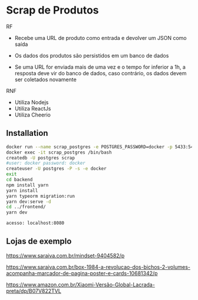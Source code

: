 # Scrap de Produtos

RF
- Recebe uma URL de produto como entrada e devolver um JSON como saída

- Os dados dos produtos são persistidos em um banco de dados

- Se uma URL for enviada mais de uma vez e o tempo for inferior a 1h, a resposta deve vir do banco de dados, caso contrário, os dados devem ser coletados novamente

RNF
- Utiliza Nodejs
- Utiliza ReactJs
- Utiliza Cheerio

## Installation

```bash
docker run --name scrap_postgres -e POSTGRES_PASSWORD=docker -p 5433:5432 -d postgres
docker exec -it scrap_postgres /bin/bash
createdb -U postgres scrap
#user: docker password: docker
createuser -U postgres -P -s -e docker
exit
cd backend 
npm install yarn
yarn install
yarn typeorm migration:run
yarn dev:serve -d 
cd ../frontend/
yarn dev

acesso: localhost:8080
```
## Lojas de exemplo

https://www.saraiva.com.br/mindset-9404582/p

https://www.saraiva.com.br/box-1984-a-revolucao-dos-bichos-2-volumes-acompanha-marcador-de-pagina-poster-e-cards-10681342/p

https://www.amazon.com.br/Xiaomi-Versão-Global-Lacrada-preta/dp/B07V822TVL


